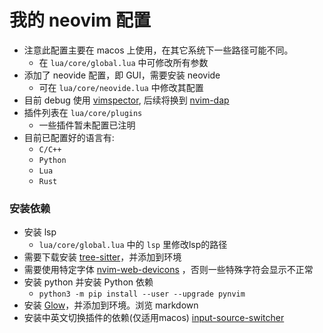 # 我的 neovim 配置

* 注意此配置主要在 macos 上使用，在其它系统下一些路径可能不同。
  * 在 `lua/core/global.lua` 中可修改所有参数
* 添加了 neovide 配置，即 GUI，需要安装 neovide
  * 可在 `lua/core/neovide.lua` 中修改其配置
* 目前 debug 使用 [vimspector](https://github.com/puremourning/vimspector), 后续将换到 [nvim-dap](https://github.com/mfussenegger/nvim-dap)
* 插件列表在 `lua/core/plugins`
  * 一些插件暂未配置已注明
* 目前已配置好的语言有:
  * `C/C++`
  * `Python`
  * `Lua`
  * `Rust`

### 安装依赖

* 安装 lsp
  * `lua/core/global.lua` 中的 `lsp` 里修改lsp的路径
* 需要下载安装 [tree-sitter](https://github.com/tree-sitter/tree-sitter)，并添加到环境
* 需要使用特定字体 [nvim-web-devicons](https://github.com/kyazdani42/nvim-web-devicons) ，否则一些特殊字符会显示不正常
* 安装 python 并安装 Python 依赖
  * `python3 -m pip install --user --upgrade pynvim`
* 安装 [Glow](https://github.com/charmbracelet/glow)，并添加到环境。浏览 markdown
* 安装中英文切换插件的依赖(仅适用macos) [input-source-switcher](https://github.com/vovkasm/input-source-switcher)
